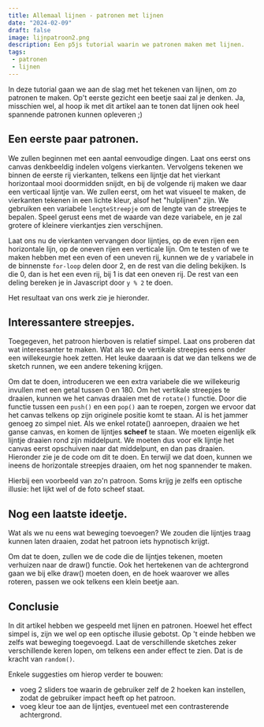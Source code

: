 ```yaml
---
title: Allemaal lijnen - patronen met lijnen
date: "2024-02-09"
draft: false
image: lijnpatroon2.png
description: Een p5js tutorial waarin we patronen maken met lijnen.
tags:
 - patronen
 - lijnen
---
```

<script lang="ts">
    import P5 from '$lib/components/P5.svelte';
    import ExampleImages from '$lib/components/ExampleImages.svelte';

    let sketch1 = `
let lengteStreepje = 20;

function setup() {
  createCanvas(400, 400);
  background(230);
  let aantalStreepjesPerLijn = width / lengteStreepje;
  stroke(0);
  noFill();
  for (x = 0; x < aantalStreepjesPerLijn; x++) {
    for (y = 0; y < aantalStreepjesPerLijn; y++) {
      rect(x * lengteStreepje, y * lengteStreepje, lengteStreepje);
    }
  }
}`
let sketch2= `
let lengteStreepje = 20;

function setup() {
  createCanvas(400, 400);
  background(230);
  // omdat ons canvas vierkant is, zijn er evenveel streepjes
  // in horizontale en in vertikale richting
  let aantalStreepjesPerLijn = width / lengteStreepje;
  
  noFill();
  for (x = 0; x < aantalStreepjesPerLijn; x++) {
    for (y = 0; y < aantalStreepjesPerLijn; y++) {
    stroke(0);
     //rect(x * lengteStreepje, y * lengteStreepje, lengteStreepje);
      if (y % 2 == 0 ) { // een even rij, dus horizontaal streepje
        line(x * lengteStreepje, y * lengteStreepje + lengteStreepje / 2,  x*lengteStreepje + lengteStreepje, y * lengteStreepje + lengteStreepje / 2);
      }
      else {
                line(x * lengteStreepje+lengteStreepje/2, y * lengteStreepje,  x * lengteStreepje+lengteStreepje/2, y * lengteStreepje + lengteStreepje);
      }
    }
  }
}

function draw() {}`

let sketch3 = `
let lengteStreepje = 20;
let hoek;

function setup() {
  createCanvas(400, 400);
  background(230);
  angleMode(DEGREES);
  hoek = random(0, 180);
  // omdat ons canvas vierkant is, zijn er evenveel streepjes
  // in horizontale en in vertikale richting
  let aantalStreepjesPerLijn = width / lengteStreepje;

  noFill();
  for (x = 0; x < aantalStreepjesPerLijn; x++) {
    for (y = 0; y < aantalStreepjesPerLijn; y++) {
      stroke(0);

      if (y % 2 == 0) {
        // een even rij, dus horizontaal streepje
        push();
        translate(
          x * lengteStreepje + lengteStreepje / 2,
          y * lengteStreepje + lengteStreepje / 2
        );
        rotate(hoek);
        line(
          -lengteStreepje/2,
          0,
          lengteStreepje/2,
          0
        );
        pop();
      } else {
        push();
        translate(
          x * lengteStreepje + lengteStreepje / 2,
          y * lengteStreepje + lengteStreepje / 2
        );
        rotate(hoek);
        line(0, -lengteStreepje / 2, 0, lengteStreepje / 2);
        pop();
      }
    }
  }
}

function draw() {}`

let sketch4= `
let lengteStreepje = 20;
let hoek1;
let hoek2;

function setup() {
  createCanvas(400, 400);
  angleMode(DEGREES);
  hoek1 = random(0, 180);
  hoek2 = random(0, 180);
}

function draw() {
  background(230);
  // omdat ons canvas vierkant is, zijn er evenveel streepjes
  // in horizontale en in vertikale richting
  let aantalStreepjesPerLijn = width / lengteStreepje;

  noFill();
  for (x = 0; x < aantalStreepjesPerLijn; x++) {
    for (y = 0; y < aantalStreepjesPerLijn; y++) {
      stroke(0);

      if (y % 2 == 0) {
        // een even rij, dus horizontaal streepje
        push();
        translate(
          x * lengteStreepje + lengteStreepje / 2,
          y * lengteStreepje + lengteStreepje / 2
        );
        rotate(hoek1);
        line(-lengteStreepje / 2, 0, lengteStreepje / 2, 0);
        pop();
      } else {
        push();
        translate(
          x * lengteStreepje + lengteStreepje / 2,
          y * lengteStreepje + lengteStreepje / 2
        );
        rotate(hoek2);
        line(0, -lengteStreepje / 2, 0, lengteStreepje / 2);
        pop();
      }
    }
  }
  hoek1 += 1;
  hoek2 -= 1;
}`


</script>

In deze tutorial gaan we aan de slag met het tekenen van lijnen, om zo patronen te maken. Op't eerste gezicht een beetje saai zal je denken. Ja, misschien wel, al hoop ik met dit artikel aan te tonen dat lijnen ook heel spannende patronen kunnen opleveren ;)

<!--more-->

## Een eerste paar patronen.
We zullen beginnen met een aantal eenvoudige dingen. Laat ons eerst ons canvas denkbeeldig indelen volgens vierkanten. Vervolgens tekenen we binnen de eerste rij vierkanten, telkens een lijntje dat het vierkant horizontaal mooi doormidden snijdt, en bij de volgende rij maken we daar een verticaal lijntje van.
We zullen eerst, om het wat visueel te maken, de vierkanten tekenen in een lichte kleur, alsof het "hulplijnen" zijn. We gebruiken een variabele ```lengteStreepje``` om de lengte van de streepjes te bepalen. Speel gerust eens met de waarde van deze variabele, en je zal grotere of kleinere vierkantjes zien verschijnen.



<P5 code={sketch1} />

Laat ons nu de vierkanten vervangen door lijntjes, op de even rijen een horizontale lijn, op de oneven rijen een verticale lijn. Om te testen of we te maken hebben met een even of een uneven rij, kunnen we de ```y``` variabele in de binnenste ```for-loop``` delen door 2, en de rest van die deling bekijken. Is die 0, dan is het een even rij, bij 1 is dat een oneven rij. De rest van een deling bereken je in Javascript door ```y % 2``` te doen.

Het resultaat van ons werk zie je hieronder.

<ExampleImages images="{[{fileName: 'lijnpatroon1.png', title: 'een eenvoudig lijnpatroon'}]}" />

<P5 code={sketch2} />

## Interessantere streepjes.
Toegegeven, het patroon hierboven is relatief simpel. Laat ons proberen dat wat interessanter te maken. Wat als we de vertikale streepjes eens onder een willekeurgie hoek zetten. Het leuke daaraan is dat we dan telkens we de sketch runnen, we een andere tekening krijgen.

Om dat te doen, introduceren we een extra variabele die we willekeurig invullen met een getal tussen 0 en 180. Om het vertikale streepjes te draaien, kunnen we het canvas draaien met de ```rotate()``` functie. Door die functie tussen een ```push()``` en een ```pop()``` aan te roepen, zorgen we ervoor dat het canvas telkens op zijn originele positie komt te staan. Al is het jammer genoeg zo simpel niet. Als we enkel rotate() aanroepen, draaien we het ganse canvas, en komen de lijntjes __scheef__ te staan. We moeten eigenlijk elk lijntje draaien rond zijn middelpunt. We moeten dus voor elk lijntje het canvas eerst opschuiven naar dat middelpunt, en dan pas draaien. Hieronder zie je de code om dit te doen. En terwijl we dat doen, kunnen we ineens de horizontale streepjes draaien, om het nog spannender te maken.

Hierbij een voorbeeld van zo'n patroon. Soms krijg je zelfs een optische illusie: het lijkt wel of de foto scheef staat.

<ExampleImages images="{[{fileName: 'lijnpatroon2.png', title: 'Lijnpatroon met hoeken'}]}" />


<P5 code={sketch3} />

## Nog een laatste ideetje.

Wat als we nu eens wat beweging toevoegen? We zouden die lijntjes traag kunnen laten draaien, zodat het patroon iets hypnotisch krijgt.

Om dat te doen, zullen we de code die de lijntjes tekenen, moeten verhuizen naar de draw() functie. Ook het hertekenen van de achtergrond gaan we bij elke draw() moeten doen, en de hoek waarover we alles roteren, passen we ook telkens een klein beetje aan.

<P5 code={sketch4} />

## Conclusie
In dit artikel hebben we gespeeld met lijnen en patronen. Hoewel het effect simpel is, zijn we wel op een optische illusie gebotst. Op 't einde hebben we zelfs wat beweging toegevoegd. Laat de verschillende sketches zeker verschillende keren lopen, om telkens een ander effect te zien. Dat is de kracht van ```random()```.

Enkele suggesties om hierop verder te bouwen:
- voeg 2 sliders toe waarin de gebruiker zelf de 2 hoeken kan instellen, zodat de gebruiker impact heeft op het patroon.
- voeg kleur toe aan de lijntjes, eventueel met een contrasterende achtergrond.
